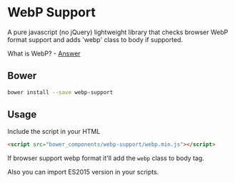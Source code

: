 WebP Support
==============

A pure javascript (no jQuery) lightweight library that checks browser WebP format support and adds 'webp' class to body if supported.

What is WebP? - [Answer](https://developers.google.com/speed/webp/)

## Bower

  ```bash
  bower install --save webp-support
  ```

## Usage

Include the script in your HTML

  ```html
  <script src="bower_components/webp-support/webp.min.js"></script>
  ```

If browser support webp format it'll add the `webp` class to body tag.

Also you can import ES2015 version in your scripts.
